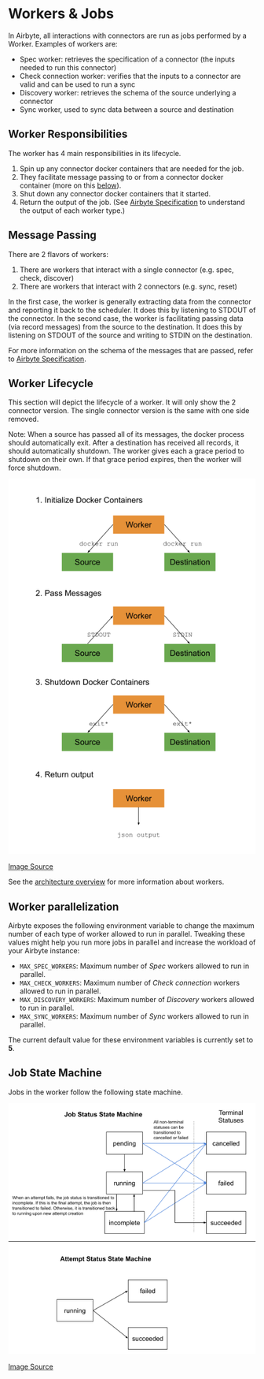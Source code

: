 # Workers & Jobs

In Airbyte, all interactions with connectors are run as jobs performed by a Worker. Examples of workers are:

* Spec worker: retrieves the specification of a connector \(the inputs needed to run this connector\)
* Check connection worker: verifies that the inputs to a connector are valid and can be used to run a sync
* Discovery worker: retrieves the schema of the source underlying a connector
* Sync worker, used to sync data between a source and destination

## Worker Responsibilities

The worker has 4 main responsibilities in its lifecycle. 

1. Spin up any connector docker containers that are needed for the job. 
2. They facilitate message passing to or from a connector docker container \(more on this [below](08-jobs.md#message-passing)\). 
3. Shut down any connector docker containers that it started. 
4. Return the output of the job. \(See [Airbyte Specification](02-airbyte-protocol.md) to understand the output of each worker type.\)

## Message Passing

There are 2 flavors of workers: 

1. There are workers that interact with a single connector \(e.g. spec, check, discover\) 
2. There are workers that interact with 2 connectors \(e.g. sync, reset\)

In the first case, the worker is generally extracting data from the connector and reporting it back to the scheduler. It does this by listening to STDOUT of the connector. In the second case, the worker is facilitating passing data \(via record messages\) from the source to the destination. It does this by listening on STDOUT of the source and writing to STDIN on the destination.

For more information on the schema of the messages that are passed, refer to [Airbyte Specification](02-airbyte-protocol.md).

## Worker Lifecycle

This section will depict the lifecycle of a worker. It will only show the 2 connector version. The single connector version is the same with one side removed.

Note: When a source has passed all of its messages, the docker process should automatically exit. After a destination has received all records, it should automatically shutdown. The worker gives each a grace period to shutdown on their own. If that grace period expires, then the worker will force shutdown.

![Worker Lifecycle](../.gitbook/assets/worker-lifecycle.png)

[Image Source](https://docs.google.com/drawings/d/1k4v_m2M5o2UUoNlYM7mwtZicRkQgoGLgb3eTOVH8QFo/edit)

See the [architecture overview](07-high-level-view.md) for more information about workers.

## Worker parallelization
Airbyte exposes the following environment variable to change the maximum number of each type of worker allowed to run in parallel. 
Tweaking these values might help you run more jobs in parallel and increase the workload of your Airbyte instance: 
* `MAX_SPEC_WORKERS`: Maximum number of *Spec* workers allowed to run in parallel.
* `MAX_CHECK_WORKERS`: Maximum number of *Check connection* workers allowed to run in parallel.
* `MAX_DISCOVERY_WORKERS`: Maximum number of *Discovery* workers allowed to run in parallel.
* `MAX_SYNC_WORKERS`: Maximum number of *Sync* workers allowed to run in parallel.

The current default value for these environment variables is currently set to **5**.

## Job State Machine

Jobs in the worker follow the following state machine.

![Job state machine](../.gitbook/assets/job-state-machine.png)

[Image Source](https://docs.google.com/drawings/d/1cp8LRZs6UnhAt3jbQ4h40nstcNB0OBOnNRdMFwOJL8I/edit)

